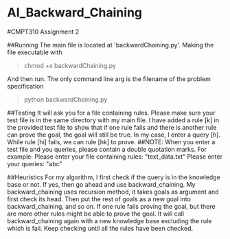 # AI_Backward_Chaining
#CMPT310 Assignment 2

##Running
The main file is located at 'backwardChaining.py'.
Making the file executable with
> chmod +x backwardChaining.py


And then run. 
The only command line arg is the filename of the problem specification
> python backwardChaining.py

##Testing
It will ask you for a file containing rules. 
Please make sure your test file is in the same directory with my main file.
I have added a rule [k] in the provided test file to show that if one rule fails and there is another rule can prove the goal, 
the goal will still be true. 
In my case, I enter a query [h]. While rule [hi] fails, we can rule [hk] to prove.
##NOTE:
When you enter a test file and you queries, please contain a double quotation marks.
For example: 
Please enter your file containing rules: 
"text_data.txt" 
Please enter your queries: 
"abc"

##Heuristics
For my algorithm, I first check if the query is in the knowledge base or not.
If yes, then go ahead and use backward_chaining. 
My backward_chaining uses recursion method, it takes goals as argument and first check its head.
Then put the rest of goals as a new goal into backward_chaining, and so on. 
If one rule fails proving the goal, but there are more other rules might be able to prove the goal.
It will call backward_chaining again with a new knowledge base excluding the rule which is fail.
Keep checking until all the rules have been checked.
